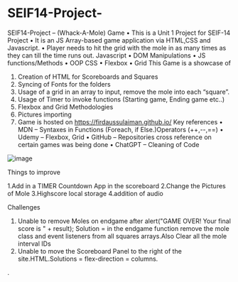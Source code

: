 # SEIF14-Project-
SEIF14-Project – (Whack-A-Mole) Game
•	This is a Unit 1 Project  for SEIF-14 Project
•	It is an JS Array-based game application via HTML,CSS and Javascript.
•	Player needs to hit the grid with the mole in as many times as they can till the time runs out.
Javascript
•	DOM Manipulations
•	JS functions/Methods
•	OOP
CSS
•	Flexbox 
•	Grid
This Game is a showcase of 
1.	Creation of HTML for Scoreboards and Squares 
2.	Syncing of Fonts for the folders
3.	Usage of a grid in an array to input, remove the mole into each “square”.
4.	Usage of Timer to invoke functions (Starting game, Ending game etc..)
5.	Flexbox and Grid Methodologies
6.	Pictures importing 
7.	Game is hosted on https://firdaussulaiman.github.io/ 
Key references 
•	MDN – Syntaxes in Functions (Foreach, if Else.)Operators (++,--,==)
•	Udemy – Flexbox, Grid 
•	GitHub – Repositories cross reference on certain games was being done
•	ChatGPT – Cleaning of Code 
 
![image](https://github.com/firdaussulaiman/firdaussulaiman.github.io/assets/121840184/6eea3a4c-c0e8-4708-89c1-c35dc141466d)



Things to improve

1.Add in a TIMER Countdown App in the scoreboard
2.Change the Pictures of Mole
3.Highscore local storage
4.addition of audio

Challenges
1. Unable to remove Moles on endgame after alert("GAME OVER! Your final score is " + result); Solution = in the endgame function remove the mole class and event listeners from all squares arrays.Also  Clear all the mole interval IDs
2. Unable to move the Scoreboard Panel to the right of the site.HTML.Solutions = flex-direction = columns.



. 
